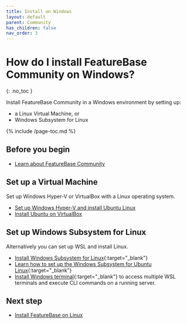 ```yaml
---
title: Install on Windows
layout: default
parent: Community
has_children: false
nav_order: 3
---
```


# How do I install FeatureBase Community on Windows?
{: .no_toc }

Install FeatureBase Community in a Windows environment by setting up:
* a Linux Virtual Machine, or
* Windows Subsystem for Linux

{% include /page-toc.md %}

## Before you begin

* [Learn about FeatureBase Community](index)

## Set up a Virtual Machine

Set up Windows Hyper-V or VirtualBox with a Linux operating system.

* [Set up Windows Hyper-V and install Ubuntu Linux](https://wiki.ubuntu.com/Hyper-V)
* [Install Ubuntu on VirtualBox](https://ubuntu.com/tutorials/how-to-run-ubuntu-desktop-on-a-virtual-machine-using-virtualbox#1-overview)

## Set up Windows Subsystem for Linux

Alternatively you can set up WSL and install Linux.

* [Install Windows Subsystem for Linux](https://learn.microsoft.com/en-us/windows/wsl/install){:target="_blank"}
* [Learn how to set up the Windows Subsystem for Ubuntu Linux](https://ubuntu.com/tutorials/install-ubuntu-on-wsl2-on-windows-11-with-gui-support#1-overview){:target="_blank"}
* [Install Windows terminal](https://apps.microsoft.com/store/detail/windows-terminal/9N0DX20HK701?hl=en-ca&gl=ca){:target="_blank"} to access multiple WSL terminals and execute CLI commands on a running server.

## Next step

* [Install FeatureBase on Linux](/docs/community/com-install-linux)
